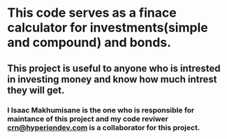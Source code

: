 # This code serves as a finace calculator for investments(simple and compound) and bonds. 
## This project is useful to anyone who is intrested in investing money and know how much intrest they will get.
### I Isaac Makhumisane is the one who is responsible for maintance of this project and my code reviwer crn@hyperiondev.com is a collaborator for this project.
